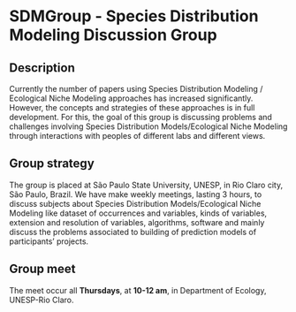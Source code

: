 # SDMGroup - Species Distribution Modeling Discussion Group

## Description
Currently the number of papers using Species Distribution Modeling / Ecological Niche Modeling approaches has increased significantly. However, the concepts and strategies of these approaches is in full development. For this, the goal of this group is discussing problems and challenges involving Species Distribution Models/Ecological Niche Modeling through interactions with peoples of different labs and different views.

## Group strategy
The group is placed at São Paulo State University, UNESP, in Rio Claro city, São Paulo, Brazil. We have make weekly meetings, lasting 3 hours, to discuss subjects about Species Distribution Models/Ecological Niche Modeling like dataset of occurrences and variables, kinds of variables, extension and resolution of variables, algorithms, software and mainly discuss the problems associated to building of prediction models of participants’ projects. 

## Group meet
The meet occur all **Thursdays**, at **10-12 am**, in Department of Ecology, UNESP-Rio Claro.
